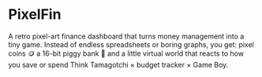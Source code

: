 # PixelFin
A retro pixel-art finance dashboard that turns money management into a tiny game. Instead of endless spreadsheets or boring graphs, you get:  pixel coins 🪙  a 16-bit piggy bank 🐷  and a little virtual world that reacts to how you save or spend  Think Tamagotchi × budget tracker × Game Boy.
